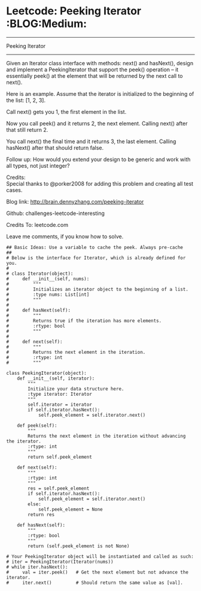 # Leetcode: Peeking Iterator     :BLOG:Medium:


---

Peeking Iterator  

---

Given an Iterator class interface with methods: next() and hasNext(), design and implement a PeekingIterator that support the peek() operation &#x2013; it essentially peek() at the element that will be returned by the next call to next().  

Here is an example. Assume that the iterator is initialized to the beginning of the list: [1, 2, 3].  

Call next() gets you 1, the first element in the list.  

Now you call peek() and it returns 2, the next element. Calling next() after that still return 2.  

You call next() the final time and it returns 3, the last element. Calling hasNext() after that should return false.  

Follow up: How would you extend your design to be generic and work with all types, not just integer?  

Credits:  
Special thanks to @porker2008 for adding this problem and creating all test cases.  

Blog link: <http://brain.dennyzhang.com/peeking-iterator>  

Github: challenges-leetcode-interesting  

Credits To: leetcode.com  

Leave me comments, if you know how to solve.  

    ## Basic Ideas: Use a variable to cache the peek. Always pre-cache
    ##
    # Below is the interface for Iterator, which is already defined for you.
    #
    # class Iterator(object):
    #     def __init__(self, nums):
    #         """
    #         Initializes an iterator object to the beginning of a list.
    #         :type nums: List[int]
    #         """
    #
    #     def hasNext(self):
    #         """
    #         Returns true if the iteration has more elements.
    #         :rtype: bool
    #         """
    #
    #     def next(self):
    #         """
    #         Returns the next element in the iteration.
    #         :rtype: int
    #         """
    
    class PeekingIterator(object):
        def __init__(self, iterator):
            """
            Initialize your data structure here.
            :type iterator: Iterator
            """
            self.iterator = iterator
            if self.iterator.hasNext():
                self.peek_element = self.iterator.next()
    
        def peek(self):
            """
            Returns the next element in the iteration without advancing the iterator.
            :rtype: int
            """
            return self.peek_element        
    
        def next(self):
            """
            :rtype: int
            """
            res = self.peek_element
            if self.iterator.hasNext():
                self.peek_element = self.iterator.next()
            else:
                self.peek_element = None
            return res
    
        def hasNext(self):
            """
            :rtype: bool
            """
            return (self.peek_element is not None)
    
    # Your PeekingIterator object will be instantiated and called as such:
    # iter = PeekingIterator(Iterator(nums))
    # while iter.hasNext():
    #     val = iter.peek()   # Get the next element but not advance the iterator.
    #     iter.next()         # Should return the same value as [val].